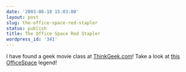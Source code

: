 ```yaml
---
date: '2003-08-18 15:03:00'
layout: post
slug: the-office-space-red-stapler
status: publish
title: The Office Space Red Stapler
wordpress_id: '341'
---
```


I have found a geek movie class at [ThinkGeek.com](http://www.thinkgeek.com)! Take a look at [this](http://www.thinkgeek.com/cubegoodies/toys/61b7/) [OfficeSpace](http://www.amazon.com/exec/obidos/ASIN/6305508550/qid=1061237509/sr=2-1/ref=sr_2_1/103-2535584-1674208) legend!

